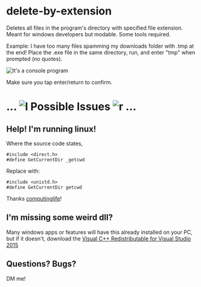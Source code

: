 # delete-by-extension
Deletes all files in the program's directory with specified file extension. Meant for windows developers but modable. Some tools required.

Example: I have too many files spamming my downloads folder with .tmp at the end! Place the .exe file in the same directory, run, and enter "tmp" when prompted (no quotes).

![It's a console program](https://i.imgur.com/hKEf1lB.png "Example in action")

Make sure you tap enter/return to confirm.

# ... ![l] Possible Issues ![r] ...
## Help! I'm running linux!
Where the source code states, 
```
#include <direct.h>
#define GetCurrentDir _getcwd
```
Replace with:
```
#include <unistd.h>
#define GetCurrentDir getcwd
```
Thanks [computinglife](https://stackoverflow.com/users/17224/computinglife)!

## I'm missing some weird dll?
Many windows apps or features will have this already installed on your PC, but if it doesn't, download the [Visual C++ Redistributable for Visual Studio 2015](https://www.microsoft.com/en-us/download/details.aspx?id=48145)

## Questions? Bugs?
DM me!

[l]: https://i.imgur.com/YfRD1VL.png "left symbol"
[r]: https://i.imgur.com/cDEB9Jz.png "right symbol"
